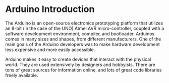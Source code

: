 # Arduino Introduction

The Arduino is an open-source electronics prototyping platform that utilizes an 8-bit (in the case of the UNO) Atmel AVR micro-controller, coupled with a software development environment, compiler, and bootloader. Arduinos comes in many sizes and shapes, from different manufacturers. One of the main goals of the Arduino developers was to make hardware development less expensive and more easily accessible.

Arduino makes it easy to create devices that interact with the physical world. They are used extensively by designers and hobbyists. There are tons of great sources for information online, and lots of great code libraries freely available.

